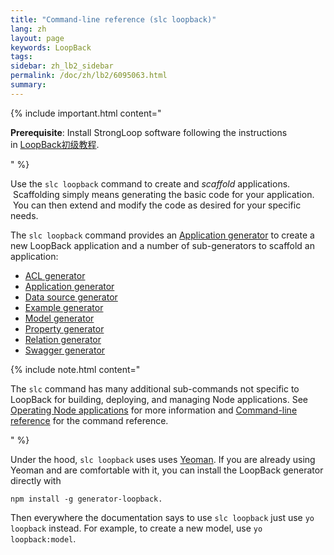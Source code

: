 ```yaml
---
title: "Command-line reference (slc loopback)"
lang: zh
layout: page
keywords: LoopBack
tags:
sidebar: zh_lb2_sidebar
permalink: /doc/zh/lb2/6095063.html
summary:
---
```


{% include important.html content="

**Prerequisite**: Install StrongLoop software following the instructions in [LoopBack初级教程](/doc/{{page.lang}}/lb2/6095006.html).

" %}

Use the `slc loopback` command to create and _scaffold_ applications.  Scaffolding simply means generating the basic code for your application.  You can then extend and modify the code as desired for your specific needs.

The `slc loopback` command provides an [Application generator](/doc/{{page.lang}}/lb2/Application-generator.html) to create a new LoopBack application and a number of sub-generators to scaffold an application:

*   [ACL generator](/doc/{{page.lang}}/lb2/ACL-generator.html)
*   [Application generator](/doc/{{page.lang}}/lb2/Application-generator.html)
*   [Data source generator](/doc/{{page.lang}}/lb2/Data-source-generator.html)
*   [Example generator](/doc/{{page.lang}}/lb2/Example-generator.html)
*   [Model generator](/doc/{{page.lang}}/lb2/Model-generator.html)
*   [Property generator](/doc/{{page.lang}}/lb2/Property-generator.html)
*   [Relation generator](/doc/{{page.lang}}/lb2/Relation-generator.html)
*   [Swagger generator](/doc/{{page.lang}}/lb2/Swagger-generator.html)

{% include note.html content="

The `slc` command has many additional sub-commands not specific to LoopBack for building, deploying, and managing Node applications. See [Operating Node applications](https://docs.strongloop.com/display/SLC/Operating+Node+applications) for more information and [Command-line reference](https://docs.strongloop.com/display/NODE/Command-line+reference) for the command reference.

" %}

Under the hood, `slc loopback` uses uses [Yeoman](http://yeoman.io/). If you are already using Yeoman and are comfortable with it, you can install the LoopBack generator directly with

`npm install -g generator-loopback.`

Then everywhere the documentation says to use `slc loopback` just use `yo loopback` instead. For example, to create a new model, use `yo loopback:model`.
